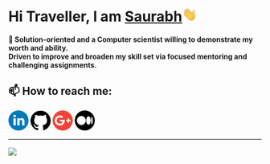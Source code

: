 <h1>Hi Traveller, I am <a href="https://saurabh4748.netlify.app/">Saurabh</a><img src="https://raw.githubusercontent.com/ABSphreak/ABSphreak/master/gifs/Hi.gif" width="30px"></h1>
 <h4>🔭 Solution-oriented and a Computer scientist willing to demonstrate my worth and ability. <br> Driven to improve and broaden my skill set via focused
mentoring and challenging assignments.</h4>
 <h2>📫 How to reach me:</h2>
<a href="https://www.linkedin.com/in/saurabh4748"><img src="https://github.com/saurabh4748/saurabh4748/blob/main/logos/linkedin.png?raw=true" width="40" /></a>
<a href="https://github.com/saurabh4748"><img src="https://github.com/saurabh4748/saurabh4748/blob/main/logos/github-logo.png?raw=true" width="40" /></a>
<a href="mailto:pandey.saurabh4748@gmail.com"><img src="https://github.com/saurabh4748/saurabh4748/blob/main/logos/google-plus.png?raw=true" width="40" /></a>
<a href="https://creativeaces.medium.com/"><img src="https://github.com/saurabh4748/saurabh4748/blob/main/logos/medium.png?raw=true" width="40" /></a>

<hr>

<a href="https://github.com/saurabh4748/github-readme-stats">
  <!-- Change the `github-readme-stats.anuraghazra1.vercel.app` to `github-readme-stats.vercel.app`  -->
  <img align="center" src="https://github-readme-stats.anuraghazra1.vercel.app/api/top-langs/?username=saurabh4748&layout=compact&theme=material-palenight" />
</a>

<!--
**saurabh4748/saurabh4748** is a ✨ _special_ ✨ repository because its `README.md` (this file) appears on your GitHub profile.

Here are some ideas to get you started:


- 🌱 I’m currently learning ...
- 👯 I’m looking to collaborate on ...
- 🤔 I’m looking for help with ...
- 💬 Ask me about ...

- 😄 Pronouns: ...
- ⚡ Fun fact: ...
-->

